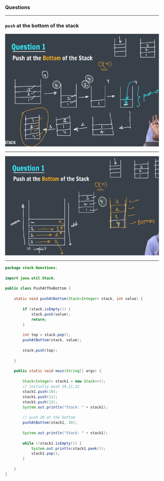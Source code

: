 ### Questions

---

### `push` at the bottom of the stack

![push bottom](images/image.png)

---

![push bottom](images/image1.png)

---

```java
package stack.Questions;

import java.util.Stack;

public class PushAtTheBottom {

    static void pushAtBottom(Stack<Integer> stack, int value) {

        if (stack.isEmpty()) {
            stack.push(value);
            return;
        }

        int top = stack.pop();
        pushAtBottom(stack, value);

        stack.push(top);

    }

    public static void main(String[] args) {

        Stack<Integer> stack1 = new Stack<>();
        // initially push 10,11,12
        stack1.push(10);
        stack1.push(11);
        stack1.push(12);
        System.out.println("Stack: " + stack1);

        // push 20 at the bottom
        pushAtBottom(stack1, 20);

        System.out.println("Stack: " + stack1);

        while (!stack1.isEmpty()) {
            System.out.println(stack1.peek());
            stack1.pop();
        }

    }
}
```

